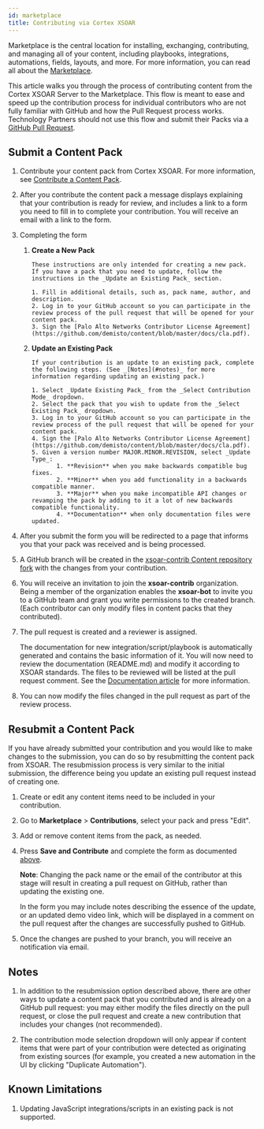 ```yaml
---
id: marketplace
title: Contributing via Cortex XSOAR
---
```


Marketplace is the central location for installing, exchanging, contributing, and managing all of your content, including playbooks, integrations, automations, fields, layouts, and more. For more information, you can read all about the [Marketplace](https://docs-cortex.paloaltonetworks.com/r/Cortex-XSOAR/6.11/Cortex-XSOAR-Administrator-Guide/Marketplace-Overview).

This article walks you through the process of contributing content from the Cortex XSOAR Server to the Marketplace. This flow is meant to ease and speed up the contribution process for individual contributors who are not fully familiar with GitHub and how the Pull Request process works. Technology Partners should not use this flow and submit their Packs via a [GitHub Pull Request](checklist#pull-request-checklist).  

## Submit a Content Pack

1. Contribute your content pack from Cortex XSOAR. For more information, see [Contribute a Content Pack](https://docs-cortex.paloaltonetworks.com/r/Cortex-XSOAR/6.11/Cortex-XSOAR-Administrator-Guide/Content-Pack-Contributions).

1. After you contribute the content pack a message displays explaining that your contribution is ready for review, and includes a link to a form you need to fill in to complete your contribution. You will receive an email with a link to the form.

1. Completing the form

   1. **Create a New Pack**  

          These instructions are only intended for creating a new pack. If you have a pack that you need to update, follow the instructions in the _Update an Existing Pack_ section.

          1. Fill in additional details, such as, pack name, author, and description.
          2. Log in to your GitHub account so you can participate in the review process of the pull request that will be opened for your content pack.
          3. Sign the [Palo Alto Networks Contributor License Agreement](https://github.com/demisto/content/blob/master/docs/cla.pdf).

   1. **Update an Existing Pack**

          If your contribution is an update to an existing pack, complete the following steps. (See _[Notes](#notes)_ for more information regarding updating an existing pack.) 

          1. Select _Update Existing Pack_ from the _Select Contribution Mode_ dropdown.
          2. Select the pack that you wish to update from the _Select Existing Pack_ dropdown.
          3. Log in to your GitHub account so you can participate in the review process of the pull request that will be opened for your content pack.
          4. Sign the [Palo Alto Networks Contributor License Agreement](https://github.com/demisto/content/blob/master/docs/cla.pdf).
          5. Given a version number MAJOR.MINOR.REVISION, select _Update Type_:
                 1. **Revision** when you make backwards compatible bug fixes.
                 2. **Minor** when you add functionality in a backwards compatible manner.
                 3. **Major** when you make incompatible API changes or revamping the pack by adding to it a lot of new backwards compatible functionality.
                 4. **Documentation** when only documentation files were updated.

1. After you submit the form you will be redirected to a page that informs you that your pack was received and is being processed.  

1. A GitHub branch will be created in the [xsoar-contrib Content repository fork](https://github.com/xsoar-contrib/content) with the changes from your contribution.

1. You will receive an invitation to join the **xsoar-contrib** organization. Being a member of the organization enables the **xsoar-bot** to invite you to a GitHub team and grant you write permissions to the created branch.
(Each contributor can only modify files in content packs that they contributed).

1. The pull request is created and a reviewer is assigned.

    The documentation for new integration/script/playbook is automatically generated and contains the basic information of it.
    You will now need to review the documentation (README.md) and modify it according to XSOAR standards.
    The files to be reviewed will be listed at the pull request comment.
    See the [Documentation article](https://xsoar.pan.dev/docs/documentation/readme_file) for more information.

1. You can now modify the files changed in the pull request as part of the review process.


## Resubmit a Content Pack

If you have already submitted your contribution and you would like to make changes to the submission, you can do so by resubmitting the content pack from XSOAR. The resubmission process is very similar to the initial submission, the difference being you update an existing pull request instead of creating one.

1. Create or edit any content items need to be included in your contribution.

1. Go to **Marketplace** > **Contributions**, select your pack and press "Edit".

1. Add or remove content items from the pack, as needed.

1. Press **Save and Contribute** and complete the form as documented [above](#submit-a-content-pack).
 
   **Note**: Changing the pack name or the email of the contributor at this stage will result in creating a pull request on GitHub, rather than updating the existing one.
   
   In the form you may include notes describing the essence of the update, or an updated demo video link, which will be displayed in a comment on the pull request after the changes are successfully pushed to GitHub.

1. Once the changes are pushed to your branch, you will receive an notification via email.


## Notes

1. In addition to the resubmission option described above, there are other ways to update a content pack that you contributed and is already on a GitHub pull request: you may either modify the files directly on the pull request, or close the pull request and create a new contribution that includes your changes (not recommended).

1. The contribution mode selection dropdown will only appear if content items that were part of your contribution were detected as originating from existing sources (for example, you created a new automation in the UI by clicking "Duplicate Automation").

## Known Limitations

1. Updating JavaScript integrations/scripts in an existing pack is not supported.

